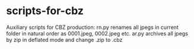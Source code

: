 # scripts-for-cbz
Auxiliary scripts for CBZ production:
rn.py renames all jpegs in current folder in natural order as 0001.jpeg, 0002.jpeg etc.
ar.py archives all jpegs by zip in deflated mode and change .zip to .cbz
